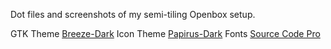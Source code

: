 Dot files and screenshots of my semi-tiling Openbox setup.

GTK Theme [Breeze-Dark](https://www.gnome-look.org/p/1197982/)
Icon Theme [Papirus-Dark](https://github.com/PapirusDevelopmentTeam/papirus-icon-theme)
Fonts [Source Code Pro](https://fonts.adobe.com/fonts/source-code-pro)
